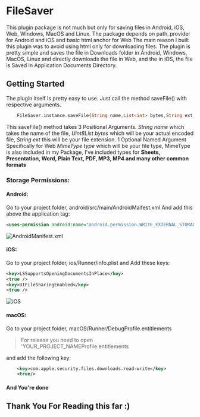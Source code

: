 # FileSaver

This plugin package is not much but only for saving files in Android, iOS, Web, Windows, MacOS and Linux.
The package depends on path_provider for Android and iOS and basic html anchor for Web
The main reason I built this plugin was to avoid using html only for downloading files.
The plugin is pretty simple and saves the file in Downloads folder in Android, Windows, MacOS, Linux and directly downloads the file in Web, and the in iOS, the file is Saved in Application Documents Directory.

## Getting Started

The plugin itself is pretty easy to use.
Just call the method saveFile() with respective arguments.

```dart
    FileSaver.instance.saveFile(String name,List<int> bytes,String ext, mimeType: MimeType);
```


This saveFile() method takes 3 Positional Arguments.
_String name_ which takes the name of the file, _Uint8List bytes_ which will be your actual encoded file, _String ext_ this will be your file extension.
1 Optional Named Argument Specifically for Web _MimeType type_ which will be your file type,
MimeType is also included in my Package, I've included types for **Sheets, Presentation, Word, Plain Text, PDF, MP3, MP4 and many other common formats**

### Storage Permissions:
#### Android:
Go to your project folder, android/src/main/AndroidMaifest.xml
And add this above the application tag:
```xml
<uses-permission android:name="android.permission.WRITE_EXTERNAL_STORAGE"/>
```
![AndroidManifest.xml](https://raw.githubusercontent.com/incrediblezayed/file_saver/e43220a4b49dd6f3316adce7ccb808264538b3ad/images/android.png)

#### iOS:
Go to your project folder, ios/Runner/info.plist and Add these keys:
```xml
<key>LSSupportsOpeningDocumentsInPlace</key>
<true />
<key>UIFileSharingEnabled</key>
<true />
```
![iOS](https://raw.githubusercontent.com/incrediblezayed/file_saver/main/images/ios.png)

#### macOS:
Go to your project folder, macOS/Runner/DebugProfile.entitlements
> For release you need to open 'YOUR_PROJECT_NAMEProfile.entitlements

and add the following key:
```xml
	<key>com.apple.security.files.downloads.read-write</key>
	<true/>
```


#### And You're done

## Thank You For Reading this far :)